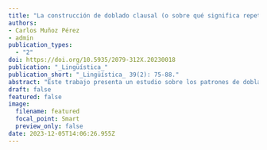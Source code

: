 ```yaml
---
title: "La construcción de doblado clausal (o sobre qué significa repetir una oración)"
authors:
- Carlos Muñoz Pérez
- admin
publication_types:
  - "2"
doi: https://doi.org/10.5935/2079-312X.20230018
publication: "_Lingüística_"
publication_short: "_Lingüística_ 39(2): 75-88."
abstract: "Este trabajo presenta un estudio sobre los patrones de doblado en español que sigue la línea de análisis de Muñoz Pérez y Verdecchia (2022). Se introduce un patrón de doblado que no se ha discutido previamente en la bibliografía, el doblado clausal, y se compara este patrón con el doblado de predicados. Se argumenta que ambos patrones tienen en esencia la misma estructura, pero se distinguen por la naturaleza de los constituyentes que se encuentran dislocados en cada una. Este factor da lugar a una serie de diferencias formales e interpretativas que se capturan a partir de un análisis unificado."
draft: false
featured: false
image:
  filename: featured
  focal_point: Smart
  preview_only: false
date: 2023-12-05T14:06:26.955Z
---
```

